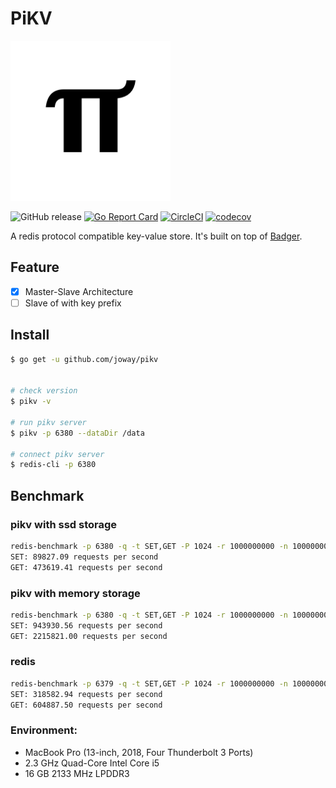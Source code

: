 # PiKV

<img width="256px" src="logo.png" alt="logo">

![GitHub release](https://img.shields.io/github/tag/joway/pikv.svg?label=release)
[![Go Report Card](https://goreportcard.com/badge/github.com/joway/pikv)](https://goreportcard.com/report/github.com/joway/pikv)
[![CircleCI](https://circleci.com/gh/joway/pikv.svg?style=shield)](https://circleci.com/gh/joway/imagic)
[![codecov](https://codecov.io/gh/joway/pikv/branch/master/graph/badge.svg)](https://codecov.io/gh/joway/pikv)

A redis protocol compatible key-value store. It's built on top of [Badger](https://github.com/dgraph-io/badger).

## Feature

- [x] Master-Slave Architecture
- [ ] Slave of with key prefix

## Install

```bash
$ go get -u github.com/joway/pikv


# check version
$ pikv -v

# run pikv server
$ pikv -p 6380 --dataDir /data

# connect pikv server
$ redis-cli -p 6380
```

## Benchmark

### pikv with ssd storage
 
```bash
redis-benchmark -p 6380 -q -t SET,GET -P 1024 -r 1000000000 -n 10000000
SET: 89827.09 requests per second
GET: 473619.41 requests per second
```

### pikv with memory storage

```bash
redis-benchmark -p 6380 -q -t SET,GET -P 1024 -r 1000000000 -n 10000000
SET: 943930.56 requests per second
GET: 2215821.00 requests per second
```

### redis

```bash
redis-benchmark -p 6379 -q -t SET,GET -P 1024 -r 1000000000 -n 10000000
SET: 318582.94 requests per second
GET: 604887.50 requests per second
```

### Environment:

- MacBook Pro (13-inch, 2018, Four Thunderbolt 3 Ports)
- 2.3 GHz Quad-Core Intel Core i5
- 16 GB 2133 MHz LPDDR3
